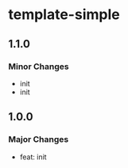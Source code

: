 # template-simple

## 1.1.0

### Minor Changes

- init
- init

## 1.0.0

### Major Changes

- feat: init
